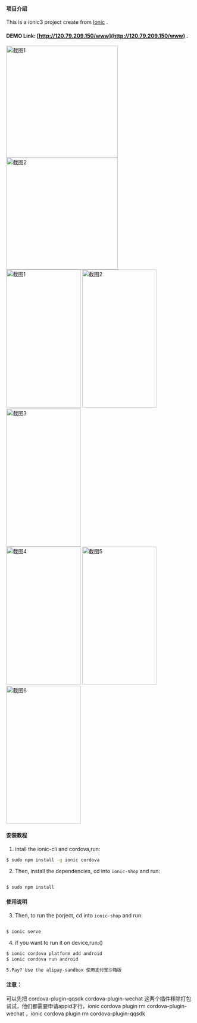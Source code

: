 #### 项目介绍
This is a ionic3 project create from  [Ionic](http://ionicframework.com/docs/) .

####  DEMO Link: [http://120.79.209.150/www](http://120.79.209.150/www) .

<div style="vertical-align: top;">
    <img src="https://github.com/ouxuwen/ionic-shop/blob/master/screenshots/IMG_2233.GIF" width="300" alt="截图1"/>
    <img src="https://github.com/ouxuwen/ionic-shop/blob/master/screenshots/IMG_2234.GIF" width="300"  alt="截图2"/>
</div>
<div style="vertical-align: top;">
    <img src="https://github.com/ouxuwen/ionic-shop/blob/master/screenshots/screeshots1.jpg" width="200" height="370" alt="截图1"/>
    <img src="https://github.com/ouxuwen/ionic-shop/blob/master/screenshots/screeshots2.jpg" width="200" height="370"  alt="截图2"/>
    <img src="https://github.com/ouxuwen/ionic-shop/blob/master/screenshots/screeshots3.jpg" width="200" height="370"  alt="截图3"/>
</div>
<div style="vertical-align: top;">
    <img src="https://github.com/ouxuwen/ionic-shop/blob/master/screenshots/screeshots4.jpg" width="200" height="370" alt="截图4"/>
    <img src="https://github.com/ouxuwen/ionic-shop/blob/master/screenshots/screeshots5.jpg" width="200" height="370" alt="截图5"/>  
    <img src="https://github.com/ouxuwen/ionic-shop/blob/master/screenshots/screeshots6.jpg" width="200" height="370" alt="截图6"/>  
</div>



#### 安装教程

1. intall the ionic-cli and cordova,run:

```bash
$ sudo npm install -g ionic cordova

```

2. Then, install the dependencies, cd into `ionic-shop` and run:

```bash

$ sudo npm install 

```

#### 使用说明

3. Then, to run the porject, cd into `ionic-shop` and run:

```bash

$ ionic serve

```

4. if you want to run it on device,run:()

```bash
$ ionic cordova platform add android
$ ionic cordova run android

5.Pay? Use the alipay-sandbox 使用支付宝沙箱版
```
#### 注意：
可以先把 cordova-plugin-qqsdk cordova-plugin-wechat 这两个插件移除打包试试，他们都需要申请appid才行，ionic cordova plugin rm cordova-plugin-wechat ，ionic cordova plugin rm cordova-plugin-qqsdk

